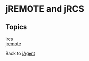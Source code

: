 # jREMOTE and jRCS  

<PageHeader />

## Topics

[jrcs](./jrcs-java-api/README.md)  
[jremote](./jremote-java-api/README.md)

Back to [jAgent](./../README.md)

<PageFooter />
